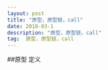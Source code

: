 ```yaml
---
layout: post
title: "原型，原型链，call"
date: 2018-03-1 
description: "原型，原型链，call"
tag:  原型，原型链，call
--- 
```

##原型
定义  
  